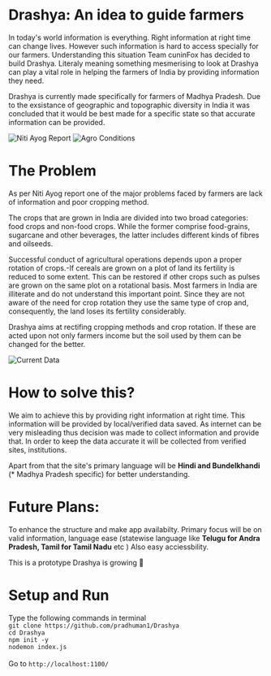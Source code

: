 # Drashya: An idea to guide farmers
In today's world information is everything. Right information at right time can change lives. However such information is hard to access specially for our farmers. Understanding this situation Team cuninFox has decided to build Drashya. Literaly meaning something mesmerising to look at Drashya can play a vital role in helping the farmers of India by providing information they need.


Drashya is currently made specifically for farmers of Madhya Pradesh. Due to the exsistance of geographic and topographic diversity in India it was concluded that it would be best made for a specific state so that accurate information can be provided.

![Niti Ayog Report](https://github.com/pradhuman1/Drashya/blob/main/Image/FarmerS1.png)
![Agro Conditions](https://github.com/pradhuman1/Drashya/blob/main/Image/AgroCulture.jpg)



# The Problem
As per Niti Ayog report one of the major problems faced by farmers are lack of information and poor cropping method. 

The crops that are grown in India are divided into two broad categories: food crops and non-food crops. While the former comprise food-grains, sugarcane and other beverages, the latter includes different kinds of fibres and oilseeds.

Successful conduct of agricultural operations depends upon a proper rotation of crops.-If cereals are grown on a plot of land its fertility is reduced to some extent. This can be restored if other crops such as pulses are grown on the same plot on a rotational basis. Most farmers in India are illiterate and do not understand this important point. Since they are not aware of the need for crop rotation they use the same type of crop and, consequently, the land loses its fertility considerably.

Drashya aims at rectifing cropping methods and crop rotation. If these are acted upon not only farmers income but the soil used by them can be changed for the better.

![Current Data](https://github.com/pradhuman1/Drashya/blob/main/Image/FarmerS2.png)

# How to solve this?
We aim to achieve this by providing right information at right time. This information will be provided by local/verified data saved. As internet can be very misleading thus decision was made to collect information and provide that. In order to keep the data accurate it will be collected from verified sites, institutions. 

Apart from that the site's primary language will be **Hindi and Bundelkhandi** (* Madhya Pradesh specific) for better understanding. 

# Future Plans:
To enhance the structure and make app availabilty. Primary focus will be on valid information, language ease (statewise language like **Telugu for Andra Pradesh, Tamil for Tamil Nadu** etc ) Also easy acciessbility. 

This is a prototype Drashya is growing :ear_of_rice:

# Setup and Run
Type the following commands in terminal </br>
`git clone https://github.com/pradhuman1/Drashya`
</br>
`cd Drashya`</br>
`npm init -y`</br>
`nodemon index.js`</br>
</br>
Go to `http://localhost:1100/` 
